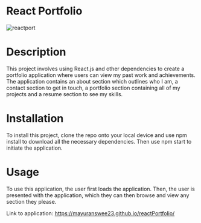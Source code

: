 # React Portfolio

![reactport](https://user-images.githubusercontent.com/81788122/133192258-ff87e76d-c01d-4f39-ad42-38ae4a6d55b6.JPG)

# Description

This project involves using React.js and other dependencies to create a portfolio application where users can view my past work and achievements. The application contains an about section which outlines who I am, a contact section to get in touch, a portfolio section containing all of my projects and a resume section to see my skills. 

# Installation 

To install this project, clone the repo onto your local device and use npm install to download all the necessary dependencies. Then use npm start to initiate the application.

# Usage 

To use this application, the user first loads the application. Then, the user is presented with the application, which they can then browse and view any section they please.

Link to application: https://mayuranswee23.github.io/reactPortfolio/
